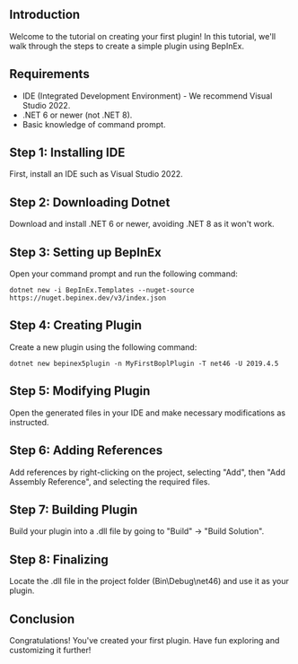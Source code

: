## Introduction
Welcome to the tutorial on creating your first plugin! In this tutorial, we'll walk through the steps to create a simple plugin using BepInEx.

## Requirements
- IDE (Integrated Development Environment) - We recommend Visual Studio 2022.
- .NET 6 or newer (not .NET 8).
- Basic knowledge of command prompt.

## Step 1: Installing IDE
First, install an IDE such as Visual Studio 2022.

## Step 2: Downloading Dotnet
Download and install .NET 6 or newer, avoiding .NET 8 as it won't work.

## Step 3: Setting up BepInEx
Open your command prompt and run the following command:

`dotnet new -i BepInEx.Templates --nuget-source https://nuget.bepinex.dev/v3/index.json`

## Step 4: Creating Plugin
Create a new plugin using the following command:

`dotnet new bepinex5plugin -n MyFirstBoplPlugin -T net46 -U 2019.4.5`

## Step 5: Modifying Plugin
Open the generated files in your IDE and make necessary modifications as instructed.

## Step 6: Adding References
Add references by right-clicking on the project, selecting "Add", then "Add Assembly Reference", and selecting the required files.

## Step 7: Building Plugin
Build your plugin into a .dll file by going to "Build" -> "Build Solution".

## Step 8: Finalizing
Locate the .dll file in the project folder (Bin\Debug\net46) and use it as your plugin.

## Conclusion
Congratulations! You've created your first plugin. Have fun exploring and customizing it further!